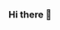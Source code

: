 ### Hi there 👋

<!--
¡Claro, Saul! Aquí tienes una descripción profesional para tu portafolio web:
"¡Bienvenido a mi portafolio web! Soy [tu nombre], un apasionado [tu profesión] con experiencia en [áreas relevantes]. A través de este portafolio, te invito a explorar mi trabajo y descubrir mi enfoque creativo y habilidades técnicas.
Mi objetivo principal es crear soluciones innovadoras y atractivas que satisfagan las necesidades de mis clientes. Me enorgullece ofrecer un enfoque centrado en el usuario, combinado con un diseño elegante y funcional. Mi experiencia abarca [lista de habilidades clave o proyectos destacados].
En mi portafolio, encontrarás ejemplos de mis proyectos anteriores, donde podrás apreciar mi capacidad para traducir ideas en diseños visuales cautivadores y funcionales. Además, también podrás conocer más sobre mi formación académica, certificaciones relevantes y cualquier reconocimiento o premio que haya recibido.
Si estás buscando un profesional comprometido, creativo y orientado a resultados, estás en el lugar correcto. Estoy emocionado de colaborar contigo y ayudarte a alcanzar tus objetivos. No dudes en contactarme para discutir cualquier proyecto o colaboración potencial.
¡Gracias por visitar mi portafolio web y espero tener la oportunidad de trabajar juntos!
-->
